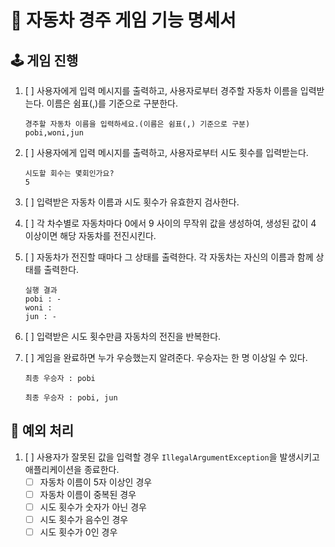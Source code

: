 # 🚗 자동차 경주 게임 기능 명세서

## 🕹️ 게임 진행

1. [ ] 사용자에게 입력 메시지를 출력하고, 사용자로부터 경주할 자동차 이름을 입력받는다. 이름은 쉼표(,)를 기준으로 구분한다.

    ```
    경주할 자동차 이름을 입력하세요.(이름은 쉼표(,) 기준으로 구분)
    pobi,woni,jun
    ```

2. [ ] 사용자에게 입력 메시지를 출력하고, 사용자로부터 시도 횟수를 입력받는다.

    ```
    시도할 회수는 몇회인가요?
    5
    ```

3. [ ] 입력받은 자동차 이름과 시도 횟수가 유효한지 검사한다.

4. [ ] 각 차수별로 자동차마다 0에서 9 사이의 무작위 값을 생성하여, 생성된 값이 4 이상이면 해당 자동차를 전진시킨다.

5. [ ] 자동차가 전진할 때마다 그 상태를 출력한다. 각 자동차는 자신의 이름과 함께 상태를 출력한다.

    ```
    실행 결과
    pobi : -
    woni : 
    jun : -
    ```
   
6. [ ] 입력받은 시도 횟수만큼 자동차의 전진을 반복한다.
   
7. [ ] 게임을 완료하면 누가 우승했는지 알려준다. 우승자는 한 명 이상일 수 있다.
    
    ```
    최종 우승자 : pobi
    ```
    ```
    최종 우승자 : pobi, jun
    ```

## 👾 예외 처리

1. [ ] 사용자가 잘못된 값을 입력할 경우 `IllegalArgumentException`을 발생시키고 애플리케이션을 종료한다.
   - [ ] 자동차 이름이 5자 이상인 경우
   - [ ] 자동차 이름이 중복된 경우
   - [ ] 시도 횟수가 숫자가 아닌 경우
   - [ ] 시도 횟수가 음수인 경우
   - [ ] 시도 횟수가 0인 경우